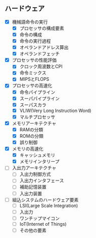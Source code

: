 ## ハードウェア

- [x] 機械語命令の実行
  - [x] プロセッサの構成要素
  - [x] 命令の構成
  - [x] 命令の実行過程
  - [x] オペランドアドレス算出
  - [x] オペランドフェッチ
- [x] プロセッサの性能評価
  - [x] クロック周波数とCPI
  - [x] 命令ミックス
  - [x] MIPSとFLOPS
- [x] プロセッサの高速化
  - [x] 命令パイプライン
  - [x] スーパパイプライン
  - [x] スーパスカラ
  - [x] VLIW(Very Long Instruction Word)
  - [x] マルチプロセッサ
- [x] メモリアーキテクチャ
  - [x] RAMの分類
  - [x] ROMの分類
  - [x] 誤り制御
- [x] メモリの高速化
  - [x] キャッシュメモリ
  - [x] メモリインタリープ
- [ ] 入出力アーキテクチャ
  - [ ] 入出力制御方式
  - [ ] 入出力インタフェース
  - [ ] 補助記憶装置
  - [ ] 入出力装置
- [ ] 組込システムのハードウェア要素
  - [ ] LSI(Large Scale Integration)
  - [ ] 入出力
  - [ ] ワンチップマイコン
  - [ ] IoT(Internet of Things)
  - [ ] その他の要素
